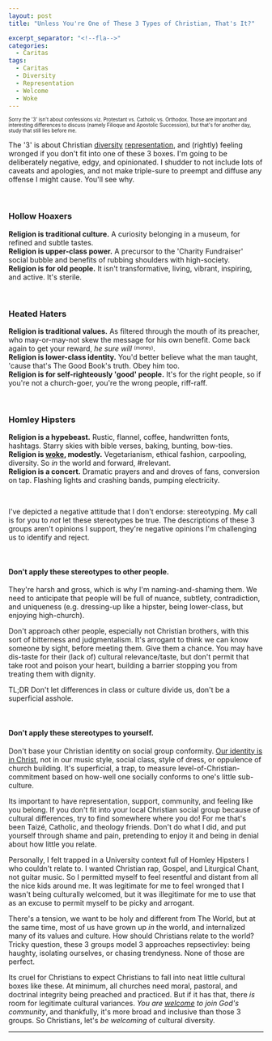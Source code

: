```yaml
---
layout: post
title: "Unless You're One of These 3 Types of Christian, That's It?"

excerpt_separator: "<!--fla-->"
categories:
  - Caritas
tags:
  - Caritas
  - Diversity
  - Representation
  - Welcome
  - Woke
---
```


<sup><sub>Sorry the '3' isn't about confessions viz. Protestant vs. Catholic vs. Orthodox. Those are important and interesting differences to discuss (namely Filioque and Apostolic Succession), but that's for another day, study that still lies before me.</sub></sup>


The '3' is about Christian [diversity](https://vanitasvanitatum.github.io/tags.html#diversity) [representation](https://vanitasvanitatum.github.io/tags.html#representation), and (rightly) feeling wronged if you don't fit into one of these 3 boxes.
I'm going to be deliberately negative, edgy, and opinionated. I shudder to not include lots of caveats and apologies, and not make triple-sure to preempt and diffuse any offense I might cause. You'll see why.

<br/>

### Hollow Hoaxers  
**Religion is traditional culture.** A curiosity belonging in a museum, for refined and subtle tastes.  
**Religion is upper-class power.** A precursor to the 'Charity Fundraiser' social bubble and benefits of rubbing shoulders with high-society.  
**Religion is for old people.** It isn't transformative, living, vibrant, inspiring, and active. It's sterile.  

<br/>

### Heated Haters  
**Religion is traditional values.** As filtered through the mouth of its preacher, who may-or-may-not skew the message for his own benefit. Come back again to get your reward, *he sure will* <sup><sub>(money)</sub></sup>.  
**Religion is lower-class identity.** You'd better believe what the man taught, 'cause that's The Good Book's truth. Obey him too.  
**Religion is for self-righteously 'good' people.** It's for the right people, so if you're not a church-goer, you're the wrong people, riff-raff.  

<br/>

### Homley Hipsters  
**Religion is a hypebeast.** Rustic, flannel, coffee, handwritten fonts, hashtags. Starry skies with bible verses, baking, bunting, bow-ties.  
**Religion is [woke](https://vanitasvanitatum.github.io/tags.html#woke), modestly.** Vegetarianism, ethical fashion, carpooling, diversity. So *in* the world and forward, #relevant.  
**Religion is a concert.** Dramatic prayers and and droves of fans, conversion on tap. Flashing lights and crashing bands, pumping electricity.  

<br/>

I've depicted a negative attitude that I don't endorse: stereotyping. My call is for you to *not* let these stereotypes be true.
The descriptions of these 3 groups aren't opinions I support, they're negative opinions I'm challenging us to identify and reject.

<br/>

#### Don't apply these stereotypes to other people.
They're harsh and gross, which is why I'm naming-and-shaming them. We need to anticipate that people will be full of nuance, subtlety, contradiction, and uniqueness (e.g. dressing-up like a hipster, being lower-class, but enjoying high-church).

Don't approach other people, especially not Christian brothers, with this sort of bitterness and judgmentalism. It's arrogant to think we can know someone by sight, before meeting them. Give them a chance. You may have dis-taste for their (lack of) cultural relevance/taste, but don't permit that take root and poison your heart, building a barrier stopping you from treating them with dignity.

TL;DR Don't let differences in class or culture divide us, don't be a superficial asshole.

<br/>

#### Don't apply these stereotypes to yourself.
Don't base your Christian identity on social group conformity. [Our identity is in Christ](https://www.youtube.com/watch?v=Y7W4I0tQZps&t=0s&list=PLqLno2B-jEzbqT7hPT2R7Th-RQfeM9b99&index=13), not in our music style, social class, style of dress, or oppulence of church building. It's superficial, a trap, to measure level-of-Christian-commitment based on how-well one socially conforms to one's little sub-culture.

Its important to have representation, support, community, and feeling like you belong.
If you don't fit into your local Christian social group because of cultural differences, try to find somewhere where you do! For me that's been Taizé, Catholic, and theology friends. Don't do what I did, and put yourself through shame and pain, pretending to enjoy it and being in denial about how little you relate.

Personally, I felt trapped in a University context full of Homley Hipsters I who couldn't relate to. I wanted Christian rap, Gospel, and Liturgical Chant, not guitar music. So I permitted myself to feel resentful and distant from all the nice kids around me. It was legitimate for me to feel wronged that I wasn't being culturally welcomed, but it was illegitimate for me to use that as an excuse to permit myself to be picky and arrogant.

There's a tension, we want to be holy and different from The World, but at the same time, most of us have grown up *in* the world, and internalized many of its values and culture. How should Christians relate to the world? Tricky question, these 3 groups model 3 approaches repsectivley: being haughty, isolating ourselves, or chasing trendyness. None of those are perfect.

Its cruel for Christians to expect Christians to fall into neat little cultural boxes like these.
At minimum, all churches need moral, pastoral, and doctrinal integrity being preached and practiced. But if it has that, there *is* room for legitimate cultural variances. *You are [welcome](https://vanitasvanitatum.github.io/tags.html#welcome) to join God's community*, and thankfully, it's more broad and inclusive than those 3 groups. So Christians, let's *be welcoming* of cultural diversity.



___


